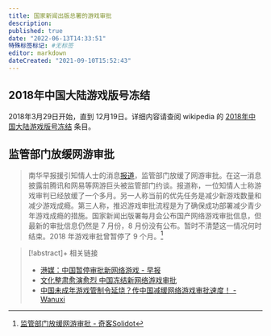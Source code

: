 ```yaml
---
title: 国家新闻出版总署的游戏审批
description:
published: true
date: "2022-06-13T14:33:51"
特殊标签标记: #无标签
editor: markdown
dateCreated: "2021-09-10T15:52:43"
---
```


## 2018年中国大陆游戏版号冻结

2018年3月29日开始，直到 12月19日。详细内容请查阅 wikipedia 的 [2018年中国大陆游戏版号冻结](https://zh.wikipedia.org/zh-hans/2018年中国大陆游戏版号冻结) 条目。

## 监管部门放缓网游审批

> 南华早报援引知情人士的消息[报道](https://web.archive.org/web/20210910041141/https://www.scmp.com/tech/big-tech/article/3148128/china-said-suspend-approval-new-online-games-heating-beijings)，监管部门放缓了网游审批。在这一消息披露前腾讯和网易等网游巨头被监管部门约谈。报道称，一位知情人士称游戏审判已经放缓了一个多月。另一人称当前的优先任务是减少新游戏数量和减少游戏成瘾。第三人称，推迟游戏审批流程是为了确保成功部署减少青少年游戏成瘾的措施。国家新闻出版署每月会公布国产网络游戏审批信息，但最新的审批信息仍然是 7 月份，8 月份没有公布。暂时不清楚这一情况何时结束。2018 年游戏审批曾暂停了 9 个月。[^68873]

[^68873]: [监管部门放缓网游审批 - 奇客Solidot](https://web.archive.org/web/20210910041141/https://www.solidot.org/story?sid=68873)

> [!abstract]+ 相关链接
> + [港媒：中国暂停审批新网络游戏 - 早报](https://web.archive.org/web/20210909135001/https://www.zaobao.com.sg/realtime/china/story20210909-1191988)
> + [文化整肃愈演愈烈 中国冻结新网络游戏审批](https://web.archive.org/web/20210909164938/https://www.voachinese.com/a/China-Suspended-Approval-Of-New-Games-20210909/6219634.html)
> + [中国未成年游戏管制令延烧？传中国减缓网络游戏审批速度！ - Wanuxi](https://web.archive.org/web/20210912053917/https://www.wanuxi.com/中国未成年游戏管制令延烧？传中国减缓网络游戏/)

